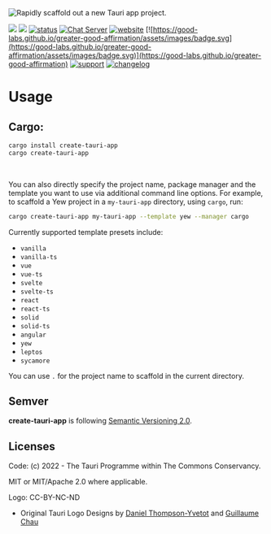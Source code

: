 <img src="https://github.com/tauri-apps/create-tauri-app/raw/dev/.github/splash.png" alt="Rapidly scaffold out a new Tauri app project." />

[![](https://img.shields.io/crates/v/create-tauri-app)](https://crates.io/crates/create-tauri-app)
[![](https://img.shields.io/npm/v/create-tauri-app.svg)](https://www.npmjs.com/package/create-tauri-app)
[![status](https://img.shields.io/badge/status-stable-blue.svg)](https://github.com/tauri-apps/tauri)
[![Chat Server](https://img.shields.io/badge/chat-discord-7289da.svg)](https://discord.gg/SpmNs4S)
[![website](https://img.shields.io/badge/website-tauri.app-purple.svg)](https://tauri.app)
[![https://good-labs.github.io/greater-good-affirmation/assets/images/badge.svg](https://good-labs.github.io/greater-good-affirmation/assets/images/badge.svg)](https://good-labs.github.io/greater-good-affirmation)
[![support](https://img.shields.io/badge/sponsor-Open%20Collective-blue.svg)](https://opencollective.com/tauri)
[![changelog](https://img.shields.io/badge/CHANGELOG-yellowgreen)](./CHANGELOG.md)

# Usage

## Cargo:

```bash
cargo install create-tauri-app
cargo create-tauri-app
```

<br>

You can also directly specify the project name, package manager and the template you want to use via additional command line options. For example, to scaffold a Yew project in a `my-tauri-app` directory, using `cargo`, run:

```bash
cargo create-tauri-app my-tauri-app --template yew --manager cargo
```

Currently supported template presets include:

- `vanilla`
- `vanilla-ts`
- `vue`
- `vue-ts`
- `svelte`
- `svelte-ts`
- `react`
- `react-ts`
- `solid`
- `solid-ts`
- `angular`
- `yew`
- `leptos`
- `sycamore`

You can use `.` for the project name to scaffold in the current directory.

## Semver

**create-tauri-app** is following [Semantic Versioning 2.0](https://semver.org/).

## Licenses

Code: (c) 2022 - The Tauri Programme within The Commons Conservancy.

MIT or MIT/Apache 2.0 where applicable.

Logo: CC-BY-NC-ND

- Original Tauri Logo Designs by [Daniel Thompson-Yvetot](https://github.com/nothingismagick) and [Guillaume Chau](https://github.com/akryum)
